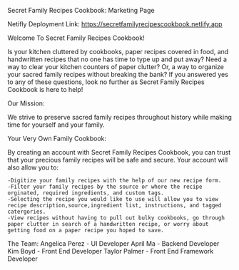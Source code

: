 Secret Family Recipes Cookbook: Marketing Page

Netifly Deployment Link:
https://secretfamilyrecipescookbook.netlify.app

Welcome To Secret Family Recipes Cookbook!

Is your kitchen cluttered by cookbooks, paper recipes covered in food, and handwritten recipes that no one has time to type up and put away? Need a way to clear your kitchen counters of paper clutter? Or, a way to organize your sacred family recipes without breaking the bank? If you answered yes to any of these questions, look no further as Secret Family Recipes Cookbook is here to help!

Our Mission:

We strive to preserve sacred family recipes throughout history while making time for yourself and your family.

Your Very Own Family Cookbook:

By creating an account with Secret Family Recipes Cookbook, you can trust that your precious family recipes will be safe and secure. Your account will also allow you to:

    -Digitize your family recipes with the help of our new recipe form.
    -Filter your family recipes by the source or where the recipe orginated, required ingredients, and custom tags.
    -Selecting the recipe you would like to use will allow you to view recipe description,source,ingredient list, instructions, and tagged catergories.
    -View recipes without having to pull out bulky cookbooks, go through paper clutter in search of a handwritten recipe, or worry about getting food on a paper recipe you hoped to save.

The Team:
Angelica Perez - UI Developer
April Ma - Backend Developer
Kim Boyd - Front End Developer
Taylor Palmer - Front End Framework Developer
